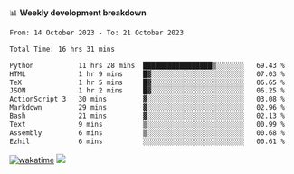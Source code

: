 📊 **Weekly development breakdown**
<!--START_SECTION:waka-->

```txt
From: 14 October 2023 - To: 21 October 2023

Total Time: 16 hrs 31 mins

Python           11 hrs 28 mins  █████████████████▒░░░░░░░   69.43 %
HTML             1 hr 9 mins     █▓░░░░░░░░░░░░░░░░░░░░░░░   07.03 %
TeX              1 hr 5 mins     █▓░░░░░░░░░░░░░░░░░░░░░░░   06.65 %
JSON             1 hr 2 mins     █▓░░░░░░░░░░░░░░░░░░░░░░░   06.25 %
ActionScript 3   30 mins         ▓░░░░░░░░░░░░░░░░░░░░░░░░   03.08 %
Markdown         29 mins         ▓░░░░░░░░░░░░░░░░░░░░░░░░   02.96 %
Bash             21 mins         ▓░░░░░░░░░░░░░░░░░░░░░░░░   02.13 %
Text             9 mins          ▒░░░░░░░░░░░░░░░░░░░░░░░░   00.99 %
Assembly         6 mins          ▒░░░░░░░░░░░░░░░░░░░░░░░░   00.68 %
Ezhil            6 mins          ░░░░░░░░░░░░░░░░░░░░░░░░░   00.61 %
```

<!--END_SECTION:waka-->
[![wakatime](https://wakatime.com/badge/user/c6720b29-9431-4a60-bc9d-e1fb2b6bd65f.svg)](https://wakatime.com/@c6720b29-9431-4a60-bc9d-e1fb2b6bd65f)
![](https://komarev.com/ghpvc/?username=callanwu)
